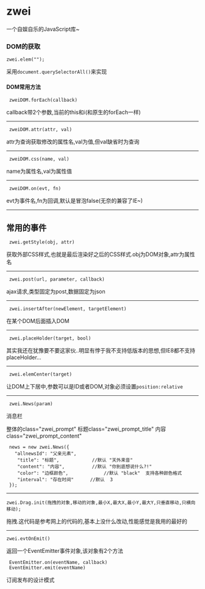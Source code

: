 zwei
====
一个自娱自乐的JavaScript库~

### DOM的获取

    zwei.elem("");

采用`document.querySelectorAll()`来实现

#### DOM常用方法

     zweiDOM.forEach(callback)
callback带2个参数,当前的this和i(和原生的forEach一样)
***
     zweiDOM.attr(attr, val)
attr为查询获取修改的属性名,val为值,但val缺省时为查询
***
     zweiDOM.css(name, val)
name为属性名,val为属性值
***
     zweiDOM.on(evt, fn)
evt为事件名,fn为回调,默认是冒泡false(无奈的兼容了IE~)
***


## 常用的事件

     zwei.getStyle(obj, attr)
获取外部CSS样式,也就是最后渲染好之后的CSS样式.obj为DOM对象,attr为属性名
***
     zwei.post(url, parameter, callback)
ajax请求,类型固定为post,数据固定为json
***
     zwei.insertAfter(newElement, targetElement)
在某个DOM后面插入DOM
***
     zwei.placeHolder(target, bool)
其实我还在犹豫要不要这家伙..明显有悖于我不支持低版本的思想,但IE8都不支持placeHolder...
***
     zwei.elemCenter(target)
让DOM上下居中,参数可以是ID或者DOM,对象必须设置`position:relative`
***
     zwei.News(param)
消息栏  

整体的class="zwei_prompt"  标题class="zwei_prompt_title" 内容class="zwei_prompt_content"

     news = new zwei.News({
       "allnewsId": "父亲元素",
        "title": "标题",            //默认 "天外来音"
        "content": "内容",          //默认 "你到底想说什么?!"
        "color": "边框颜色",             //默认 "black"  支持各种颜色格式
        "interval": "存在时间"      //默认  3
     });
***
    zwei.Drag.init(拖拽的对象,移动的对象,最小X,最大X,最小Y,最大Y,只垂直移动,只横向移动);
拖拽.这代码是参考网上的代码的,基本上没什么改动,性能感觉是我用的最好的
***
    zwei.evtOnEmit()
返回一个EventEmitter事件对象,该对象有2个方法

     EventEmitter.on(eventName, callback)
     EventEmitter.emit(eventName)
订阅发布的设计模式
